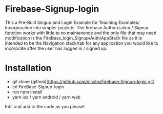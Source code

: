 # Firebase-Signup-login
This a Pre-Built Singup and Login Example for Teaching Examples/ Incorporation into simpler projects. The firebase Authorization / Signup function works with little to no maintanence and the only file that may need modification is the FireBase_login_Signup/Auth/AppStack file as it is intended to be the Navigation stack/tab for any application you would like to incorprate after the user has logged in / signed up.

# Installation
- git clone (github)[https://github.com/micihs/Firebase-Signup-login.git]
- cd FireBase-Signup-login
- run npm install
- yarn ios / yarn android / yarn web

Edit and add to the code as you please!
